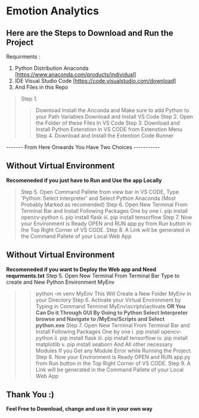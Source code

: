 # Emotion Analytics
## Here are the Steps to Download and Run the Project
Requirments : 
1. Python Distribution Anaconda [https://www.anaconda.com/products/individual]
2. IDE Visual Studio Code       [https://code.visualstudio.com/download] 
3. And Files in this Repo


> Step 1.
>> Download Install the Anconda and Make sure to add Python to your Path Variables
>> Download and Install VS Code
> Step 2. Open the Folder of these Files In VS Code
> Step 3. Download and Install Python Extenstion in VS CODE from Extenstion Menu 
> Step 4. Download and Install the Extention Code Runner

------- From Here Onwards You Have Two Choices -----------

## Without Virtual Environment 
**Recomeneded if you just have to Run and Use the app Locally**
> Step 5. Open Command Pallete from view bar in VS CODE, Type 'Python: Select Interpreter' and Select Python Anaconda (Most Probably Marked as recomended)
> Step 6. Open New Terminal From Terminal Bar and Install Following Packages One by one 
i. pip install opencv-python
ii. pip install flask
iii. pip install tensorflow
> Step 7. Now your Environment is Ready OPEN and RUN app.py from Run button in the Top Right Corner of VS CODE.
> Step 8. A Link will be generated in the Command Pallete of your Local Web App

## Without Virtual Environment 
**Recomeneded if you want to Deploy the Web app and Need requrments.txt**
Step 5. Open New Terminal From Terminal Bar Type to create and New Python Environment MyEnv
>> python -m venv MyEnv
This Will Create a New Folder MyEnv in your Directory
> Step 6. Activate your Virtual Environment by Typing in Command Terminal
>> MyEnv\scripts\activate
**OR You Can Do it Through GUI By Going to Python Select Interpreter browse and Navigate to /MyEnv/Scripts and Select python.exe**
> Step 7. Open New Terminal From Terminal Bar and Install Following Packages One by one 
i. pip install opencv-python
ii. pip install flask
iii. pip install tensorflow
iv. pip install matplotlib
v. pip install seaborn 
And All other necessary Modules If you Get any Module Error while Running the Project.
> Step 8. Now your Environment is Ready OPEN and RUN app.py from Run button in the Top Right Corner of VS CODE.
> Step 9. A Link will be generated in the Command Pallete of your Local Web App

## Thank You :)
**Feel Free to Download, change and use it in your own way**

